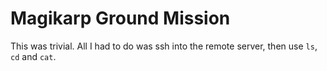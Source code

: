 # Magikarp Ground Mission

This was trivial. All I had to do was ssh into the remote server, then use
`ls`, `cd` and `cat`.

